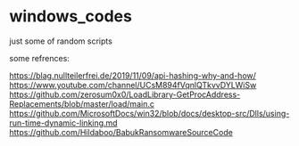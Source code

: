 # windows_codes
just some of random scripts


some refrences:

https://blag.nullteilerfrei.de/2019/11/09/api-hashing-why-and-how/<br>
https://www.youtube.com/channel/UCsM894fVqnlQTkvvDYLWiSw<br>
https://github.com/zerosum0x0/LoadLibrary-GetProcAddress-Replacements/blob/master/load/main.c<br>
https://github.com/MicrosoftDocs/win32/blob/docs/desktop-src/Dlls/using-run-time-dynamic-linking.md<br>
https://github.com/Hildaboo/BabukRansomwareSourceCode

